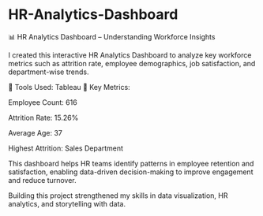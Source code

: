 # HR-Analytics-Dashboard

📊 HR Analytics Dashboard – Understanding Workforce Insights

I created this interactive HR Analytics Dashboard to analyze key workforce metrics such as attrition rate, employee demographics, job satisfaction, and department-wise trends.

🔹 Tools Used: Tableau
🔹 Key Metrics:

Employee Count: 616

Attrition Rate: 15.26%

Average Age: 37

Highest Attrition: Sales Department

This dashboard helps HR teams identify patterns in employee retention and satisfaction, enabling data-driven decision-making to improve engagement and reduce turnover.

Building this project strengthened my skills in data visualization, HR analytics, and storytelling with data.
